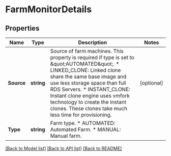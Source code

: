 # FarmMonitorDetails

## Properties

Name | Type | Description | Notes
------------ | ------------- | ------------- | -------------
**Source** | **string** | Source of farm machines. This property is required if type is set to \&quot;AUTOMATED\&quot;. * LINKED_CLONE: Linked clone share the same base image and use less storage space than full RDS Servers. * INSTANT_CLONE: Instant clone engine uses vmfork technology to create the instant clones. These clones take much less time for provisioning. | [optional] 
**Type** | **string** | Farm type. * AUTOMATED: Automated Farm. * MANUAL: Manual farm. | 

[[Back to Model list]](../README.md#documentation-for-models) [[Back to API list]](../README.md#documentation-for-api-endpoints) [[Back to README]](../README.md)


